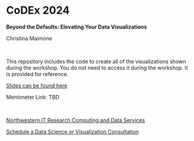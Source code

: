 # CoDEx 2024

**Beyond the Defaults: Elevating Your Data Visualizations** 

Christina Maimone

&nbsp;


This repository includes the code to create all of the visualizations shown during the workshop.  You do not need to access it during the workshop.  It is provided for reference.

[Slides can be found here](https://nuwildcat.sharepoint.com/:p:/s/NUIT-RCS/EZmeI_sK1t9Cty5903mH55oBlIPLF3ht8dJQTxnd9iZuyQ?e=5GfkKS)

Mentimeter Link: TBD

&nbsp;

[Northwestern IT Research Computing and Data Services](https://www.it.northwestern.edu/departments/it-services-support/research/)

[Schedule a Data Science or Visualization Consultation](https://bit.ly/rcdsconsult)


